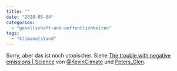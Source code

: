 ```yaml
---
title: ""
date: "2020-05-04"
categories: 
  - "gesellschaft-und-oeffentlichkeiten"
tags: 
  - "klimanotstand"
---
```


Sorry, aber das ist noch utopischer. Siehe [The trouble with negative emissions | Science](https://science.sciencemag.org/content/354/6309/182 "The trouble with negative emissions | Science") von [@KevinClimate](https://twitter.com/kevinclimate?lang=de "(4) Kevin Anderson (@KevinClimate) / Twitter") und [Peters\_Glen](https://twitter.com/peters_glen "Glen Peters (@Peters_Glen) / Twitter").
